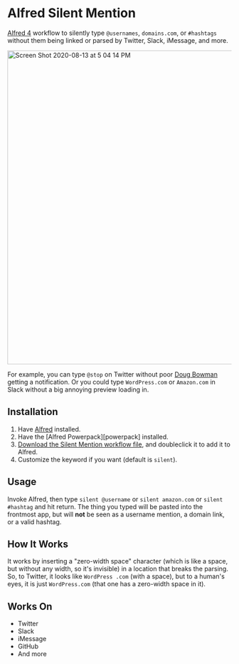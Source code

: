 # Alfred Silent Mention
[Alfred 4][alfred] workflow to silently type `@usernames`, `domains.com`, or `#hashtags` without them being linked or parsed by Twitter, Slack, iMessage, and more.

<img width="704" alt="Screen Shot 2020-08-13 at 5 04 14 PM" src="https://user-images.githubusercontent.com/353790/90187047-2b991e80-dd87-11ea-97cf-0066a7fcc579.png">

For example, you can type `@stop` on Twitter without poor [Doug Bowman][stop] getting a notification.
Or you could type `WordPress.com` or `Amazon.com` in Slack without a big annoying preview loading in.

## Installation
1. Have [Alfred][alfred] installed.
2. Have the [Alfred Powerpack][powerpack] installed.
3. [Download the Silent Mention workflow file][download], and doubleclick it to add it to Alfred.
4. Customize the keyword if you want (default is `silent`).

## Usage
Invoke Alfred, then type `silent @username` or `silent amazon.com` or `silent #hashtag` and hit return. The thing you typed will be pasted into the frontmost app, but will **not** be seen as a username mention, a domain link, or a valid hashtag.

## How It Works
It works by inserting a "zero-width space" character (which is like a space, but without any width, so it's invisible) in a location that breaks the parsing. So, to Twitter, it looks like `WordPress .com` (with a space), but to a human's eyes, it is just `WordPress​.com` (that one has a zero-width space in it).

## Works On
* Twitter
* Slack
* iMessage
* GitHub
* And more

[download]: https://github.com/markjaquith/Alfred-Silent-Mention/raw/main/Silent%20Mention.alfredworkflow
[stop]: https://twitter.com/stop
[alfred]: https://www.alfredapp.com/
